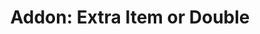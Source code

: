 ---
title: "Addon: Extra Item or Double"
description: ""
price_s: "1½"
price_m: "2"
price_l: "2½"
price_xl: "3"
weight: "15"
hidden: true
---